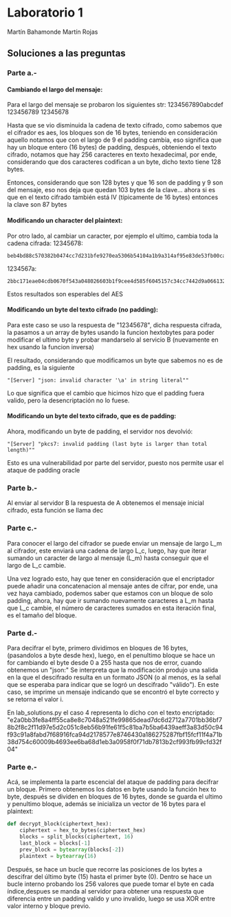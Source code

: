 # Laboratorio 1 
Martín Bahamonde
Martín Rojas

## Soluciones a las preguntas

### Parte a.-

#### Cambiando el largo del mensaje:
Para el largo del mensaje se probaron los siguientes str:
1234567890abcdef
123456789
12345678

Hasta que se vio disminuida la cadena de texto cifrado, como sabemos que el cifrador es aes, los bloques son de 16 bytes, teniendo en consideración aquello notamos que con el largo de 9 el padding cambia, eso significa que hay un bloque entero (16 bytes) de padding, después, obteniendo el texto cifrado, notamos que hay 256 caracteres en texto hexadecimal, por ende, considerando que dos caracteres codifican a un byte, dicho texto tiene 128 bytes.

Entonces, considerando que son 128 bytes y que 16 son de padding y 9 son del mensaje, eso nos deja que quedan 103 bytes de la clave... ahora si es que en el texto cifrado también está IV (típicamente de 16 bytes) entonces la clave son 87 bytes

#### Modificando un character del plaintext:
Por otro lado, al cambiar un caracter, por ejemplo el ultimo, cambia toda la cadena cifrada:
12345678: 
``` 
beb4bd88c570382b0474cc7d231bfe9270ea5306b54104a1b9a314af95e83de53fb00ca028a1747d34ad79c892dd6496f904e61690ccd49d4b9210f3bd1b11d992672e0f2abd6e515ca1a6721f235e6bce7d28d2bc910065a1919524dbd4d52bc2edc61cc2f2e0b5fc7df5760f07291d
```

1234567a: 
```
2bbc171eae04cdb0670f543a048026603b1f9cee4d585f6045157c34cc7442d9a066132103de6bd22785d0a92bb2d8beae2bfd2c3fcf523d8030a67c762f7c51b34e37fa0117952dd0cd6a07583cb1004c160f8978783d190f91635c91f132c2680aac8e3e123a89f1dddbd9350d0be2
```

Estos resultados son esperables del AES

#### Modificando un byte del texto cifrado (no padding):

Para este caso se uso la respuesta de "12345678", dicha respuesta cifrada, la pasamos a un array de bytes usando la funcion hextobytes para poder modificar el ultimo byte y probar mandarselo al servicio B (nuevamente en hex usando la funcion inversa)

El resultado, considerando que modificamos un byte que sabemos no es de padding, es la siguiente

```
"[Server] "json: invalid character '\a' in string literal""
```
Lo que significa que el cambio que hicimos hizo que el padding fuera valido, pero la desencriptación no lo fuese.



#### Modificando un byte del texto cifrado, que es de padding:

Ahora, modificando un byte de padding, el servidor nos devolvió:
 ```
"[Server] "pkcs7: invalid padding (last byte is larger than total length)""
```

Esto es una vulnerabilidad por parte del servidor, puesto nos permite usar el ataque de padding oracle

### Parte b.- 
Al enviar al servidor B la respuesta de A obtenemos el mensaje inicial cifrado, esta función se llama dec

### Parte c.- 
Para conocer el largo del cifrador se puede enviar un mensaje de largo L_m al cifrador, este enviará una cadena de largo L_c, luego, hay que iterar sumando un caracter de largo al mensaje (L_m) hasta conseguir que el largo de L_c cambie.

Una vez logrado esto, hay que tener en consideración que el encriptador puede añadir una concatenacion al mensaje antes de cifrar, por ende, una vez haya cambiado, podemos saber que estamos con un bloque de solo padding, ahora, hay que ir sumando nuevamente caracteres a L_m hasta que L_c cambie, el número de caracteres sumados en esta iteración final, es el tamaño del bloque.

### Parte d.- 
Para decifrar el byte, primero dividimos en bloques de 16 bytes, (pasandolos a byte desde hex), luego, en el penultimo bloque se hace un for cambiando el byte desde 0 a 255 hasta que nos de error, cuando obtenemos un "json:" Se interpreta que la modificación produjo una salida en la que el descifrado resulta en un formato JSON (o al menos, es la señal que se esperaba para indicar que se logró un descifrado "válido"). En este caso, se imprime un mensaje indicando que se encontró el byte correcto y se retorna el valor i.

En lab_solutions.py el caso 4 representa lo dicho con el texto encriptado:
"e2a0bb3fe8a4ff55ca8e8c7048a521fe99865dead7dc6d2712a7701bb36bf78b2f8c2f11d97e5d2c051c8eb56b91fe61f5c81ba7b5ba6439aeff3a83d50c94f93c91a8fabd7f68916fca94d2178577e8746430a186275287fbf15fcf11f4a71b38d754c60009b4693ee6ba68d1eb3a0958f0f71db7813b2cf993fb99cfd32f04"

### Parte e.- 
Acá, se implementa la parte escencial del ataque de padding para decifrar un bloque.
Primero obtenemos los datos en byte usando la función hex to byte, después se dividen en bloques de 16 bytes, donde se guarda el ultimo y penultimo bloque, además se inicializa un vector de 16 bytes para el plaintext:

```python
def decrypt_block(ciphertext_hex):
    ciphertext = hex_to_bytes(ciphertext_hex)
    blocks = split_blocks(ciphertext, 16)    
    last_block = blocks[-1]
    prev_block = bytearray(blocks[-2])  
    plaintext = bytearray(16) 
```
Después, se hace un bucle que  recorre las posiciones de los bytes a descifrar del último byte (15) hasta el primer byte (0). Dentro se hace un bucle interno probando los 256 valores que puede tomar el byte en cada índice,despues se manda al servidor para obtener una respuesta que diferencia entre un padding valido y uno invalido, luego se usa XOR entre valor interno y bloque previo.

